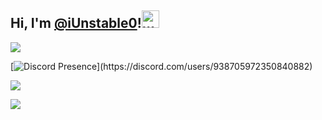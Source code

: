 ## Hi, I'm [@iUnstable0](https://github.com/iUnstable0)!<img src="https://user-images.githubusercontent.com/1303154/88677602-1635ba80-d120-11ea-84d8-d263ba5fc3c0.gif" width="28px" alt="wave">

![](https://komarev.com/ghpvc/?username=iUnstable0)

<!-- ![](https://github-readme-stats.vercel.app/api?username=iUnstable0&theme=dark) ![](https://github-readme-stats.vercel.app/api/top-langs/?username=iUnstable0&theme=dark) -->
<!-- 
<a href="https://discord.com/users/420875438655537162">
  <img src="https://lanyard-profile-readme.vercel.app/api/420875438655537162" align="left" />
</a> -->

[![Discord Presence](https://lanyard-profile-readme.vercel.app/api/938705972350840882?theme=dark&bg=121d2e&animated=true&hideDiscrim=false&borderRadius=20px&idleMessage=Probably%20doing%20something%20else...)](https://discord.com/users/938705972350840882)

![](https://github-readme-stats.vercel.app/api?username=iUnstable0&count_private=true&theme=codeSTACKr&bg_color=121d2e&border_radius=20px&title_color=ffffff&text_color=bcbcbc&hide_border=true&ring_color=f5b53e)

[![](https://github-readme-stats.vercel.app/api/top-langs/?username=iUnstable0&layout=compact&theme=codeSTACKr&bg_color=121d2e&border_radius=20px&title_color=ffffff&text_color=bcbcbc&hide_border=true)](https://github.com/anuraghazra/github-readme-stats)
<!-- <img src="https://img.shields.io/badge/WakaTime-000000?style=for-the-badge&logo=WakaTime&logoColor=white" /> -->

<!-- [![](https://github-readme-stats.vercel.app/api/wakatime?username=iunstable0&theme=codeSTACKr&bg_color=121d2e&border_radius=20px&title_color=ffffff&text_color=bcbcbc&hide_border=true)](https://github.com/anuraghazra/github-readme-stats) -->
